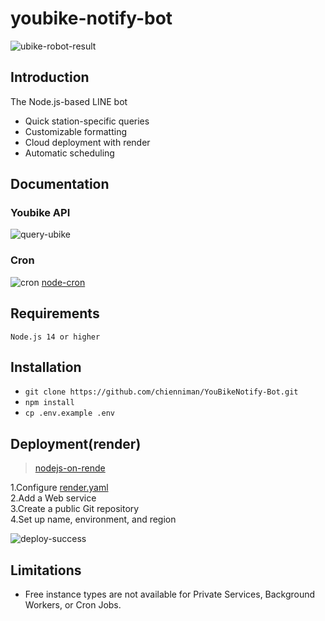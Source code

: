 # youbike-notify-bot
![ubike-robot-result](https://github.com/chienniman/YouBikeNotify-Bot/assets/97031067/babeef57-734b-46d1-9ceb-4624aa1c6d32)

## Introduction
The Node.js-based LINE bot

* Quick station-specific queries
* Customizable formatting
* Cloud deployment with render
* Automatic scheduling

## Documentation

### Youbike API
![query-ubike](https://user-images.githubusercontent.com/97031067/223732784-acffb1ac-9fe5-4e51-b68e-dd305360864b.jpg)

### Cron
![cron](https://user-images.githubusercontent.com/97031067/223153397-a53e02d2-9527-4f6f-9635-21a90334ff9d.jpg)
[node-cron](https://www.npmjs.com/package/node-cron)

## Requirements
```Node.js 14 or higher```

## Installation

* ```git clone https://github.com/chienniman/YouBikeNotify-Bot.git```
* ```npm install```<br>
* ```cp .env.example .env``` <br>

## Deployment(render)
>[nodejs-on-rende](https://github.com/haojiwu/line-bot-nodejs-on-render)<br>

1.Configure [render.yaml](https://github.com/chienniman/YouBikeNotify-Bot/blob/main/render.yaml)<br>
2.Add a Web service<br>
3.Create a public Git repository<br>
4.Set up name, environment, and region<br>

![deploy-success](https://user-images.githubusercontent.com/97031067/223740969-e16e8586-e53b-491b-9caf-0eee42233eaa.jpg)

## Limitations
* Free instance types are not available for Private Services, Background Workers, or Cron Jobs.
